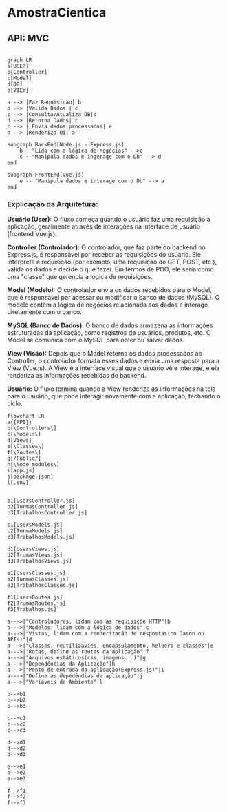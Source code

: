 # AmostraCientica

## API: MVC
```mermaid

graph LR
a[USER]
b[Controller]
c[Model]
d[DB]
e[VIEW]

a --> |Faz Requisicao| b
b --> |Valida Dados | c
c --> |Consulta/Atualiza DB|d
d --> |Retorna Dados| c
c --> | Envia dados processados| e
e --> |Renderiza Ui| a

subgraph BackEnd[Node.js - Express.js]
    b-- "Lida com a lógica de negócios" -->c
    c --"Manipula dados e ingerage com o Db" --> d
end

subgraph FrontEnd[Vue.js]
    e -- "Manipula dados e interage com o Db" --> a
end

```
### Explicação da Arquitetura:
**Usuário (User):** O fluxo começa quando o usuário faz uma requisição à aplicação, geralmente através de interações na interface de usuário (frontend Vue.js).

**Controller (Controlador):** O controlador, que faz parte do backend no Express.js, é responsável por receber as requisições do usuário. Ele interpreta a requisição (por exemplo, uma requisição de GET, POST, etc.), valida os dados e decide o que fazer. Em termos de POO, ele seria como uma "classe" que gerencia a lógica de requisições.

**Model (Modelo):** O controlador envia os dados recebidos para o Model, que é responsável por acessar ou modificar o banco de dados (MySQL). O modelo contém a lógica de negócios relacionada aos dados e interage diretamente com o banco.

**MySQL (Banco de Dados):** O banco de dados armazena as informações estruturadas da aplicação, como registros de usuários, produtos, etc. O Model se comunica com o MySQL para obter ou salvar dados.

**View (Visão):** Depois que o Model retorna os dados processados ao Controller, o controlador formata esses dados e envia uma resposta para a View (Vue.js). A View é a interface visual que o usuário vê e interage, e ela renderiza as informações recebidas do backend.

**Usuário:** O fluxo termina quando a View renderiza as informações na tela para o usuário, que pode interagir novamente com a aplicação, fechando o ciclo.

```mermaid
flowchart LR
a{{API}}
b[\Controllers\]
c[\Models\]
d[Views]
e[\Classes\]
f[\Routes\]
g[/Public/]
h[\Node_modules\]
i[app.js]
j[package.json]
l[.env]


b1[UsersController.js]
b2[TurmasController.js]
b3[TrabalhosController.js]

c1[UsersModels.js]
c2[TurmaModels.js]
c3[TrabalhosModels.js]

d1[UsersViews.js]
d2[TrumasViews.js]
d3[TrabalhosViews.js]

e1[UsersClasses.js]
e2[TurmasClasses.js]
e3[TrabalhosClasses.js]

f1[UsersRoutes.js]
f2[TrumasRoutes.js]
f3[Trabalhos.js]

a--->|"Controladores, lidam com as requisiçõe HTTP"|b
a--->|"Modelos, lidam com a lógica de dados"|c
a--->|"Vistas, lidam com a renderização de respostas(ou Jason ou APIs)"|d
a--->|"Classes, reutilizavies, encapsulamento, helpers e classes"|e
a--->|"Rotas, define as routas da aplicação"|f
a--->|"Arquivos estáticos(css, imagens...)"|g
a--->|"Dependências da Aplicação"|h
a--->|"Ponto de entrada da aplicação(Express.js)"|i
a--->|"Define as depedêndias da aplicação"|j
a--->|"Variáveis de Ambiente"|l

b-->b1
b-->b2
b-->b3

c-->c1
c-->c2
c-->c3

d-->d1
d-->d2
d-->d3

e-->e1
e-->e2
e-->e3

f-->f1
f-->f2
f-->f3



```